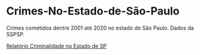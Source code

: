 # Crimes-No-Estado-de-São-Paulo
Crimes cometidos dentre 2001 até 2020 no estado de São Paulo. Dados da SSPSP.

[Relatório Criminalidade no Estado de SP](https://github.com/marreapato/Crimes-No-Estado-de-Sao-Paulo/files/6864668/document.2.pdf)
